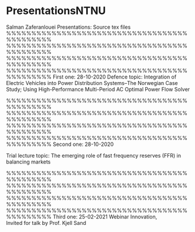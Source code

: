 # PresentationsNTNU
Salman Zaferanlouei Presentations:
Source tex files
%%%%%%%%%%%%%%%%%%%%%%%%%%%%%%%%%%%%%%%%%%%%%
%%%%%%%%%%%%%%%%%%%%%%%%%%%%%%%%%%%%%%%%%%%%%
%%%%%%%%%%%%%%%%%%%%%%%%%%%%%%%%%%%%%%%%%%%%%
%%%%%%%%%%%%%%%%%%%%%%%%%%%%%%%%%%%%%%%%%%%%%
First one: 28-10-2020
Defence topic:
Integration of Electric Vehicles into Power Distribution Systems–The Norwegian Case Study; Using High-Performance Multi-Period AC Optimal Power Flow Solver

%%%%%%%%%%%%%%%%%%%%%%%%%%%%%%%%%%%%%%%%%%%%%
%%%%%%%%%%%%%%%%%%%%%%%%%%%%%%%%%%%%%%%%%%%%%
%%%%%%%%%%%%%%%%%%%%%%%%%%%%%%%%%%%%%%%%%%%%%
%%%%%%%%%%%%%%%%%%%%%%%%%%%%%%%%%%%%%%%%%%%%%
Second one: 28-10-2020

Trial lecture topic:
The emerging role of fast frequency reserves
(FFR) in balancing markets

%%%%%%%%%%%%%%%%%%%%%%%%%%%%%%%%%%%%%%%%%%%%%
%%%%%%%%%%%%%%%%%%%%%%%%%%%%%%%%%%%%%%%%%%%%%
%%%%%%%%%%%%%%%%%%%%%%%%%%%%%%%%%%%%%%%%%%%%%
%%%%%%%%%%%%%%%%%%%%%%%%%%%%%%%%%%%%%%%%%%%%%
Third one: 25-02-2021
Webinar Innovation,    
Invited for talk by Prof. Kjell Sand